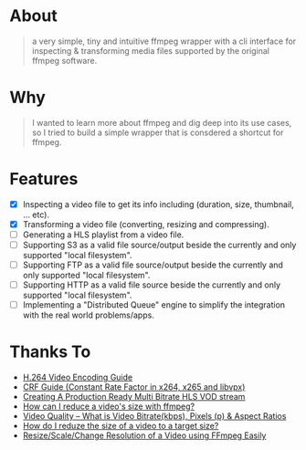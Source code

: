 About
======
> a very simple, tiny and intuitive ffmpeg wrapper with a cli interface for inspecting & transforming media files supported by the original ffmpeg software.

Why
===
> I wanted to learn more about ffmpeg and dig deep into its use cases, so I tried to build a simple wrapper that is consdered a shortcut for ffmpeg.

Features
========
- [x] Inspecting a video file to get its info including (duration, size, thumbnail, ... etc).
- [x] Transforming a video file (converting, resizing and compressing).
- [ ] Generating a HLS playlist from a video file.
- [ ] Supporting S3 as a valid file source/output beside the currently and only supported "local filesystem".
- [ ] Supporting FTP as a valid file source/output beside the currently and only supported "local filesystem".
- [ ] Supporting HTTP as a valid file source beside the currently and only supported "local filesystem".
- [ ] Implementing a "Distributed Queue" engine to simplify the integration with the real world problems/apps.

Thanks To
==========
- [H.264 Video Encoding Guide](https://trac.ffmpeg.org/wiki/Encode/H.264)
- [CRF Guide (Constant Rate Factor in x264, x265 and libvpx)](https://slhck.info/video/2017/02/24/crf-guide.html)
- [Creating A Production Ready Multi Bitrate HLS VOD stream](https://docs.peer5.com/guides/production-ready-hls-vod/)
- [How can I reduce a video's size with ffmpeg?](https://unix.stackexchange.com/questions/28803/how-can-i-reduce-a-videos-size-with-ffmpeg)
- [Video Quality – What is Video Bitrate(kbps), Pixels (p) & Aspect Ratios](https://www.vdocipher.com/blog/2020/09/video-quality-bitrate-pixels/)
- [How do I reduze the size of a video to a target size?](https://unix.stackexchange.com/questions/520597/how-do-i-reduze-the-size-of-a-video-to-a-target-size?rq=1)
- [Resize/Scale/Change Resolution of a Video using FFmpeg Easily](https://ottverse.com/change-resolution-resize-scale-video-using-ffmpeg/)